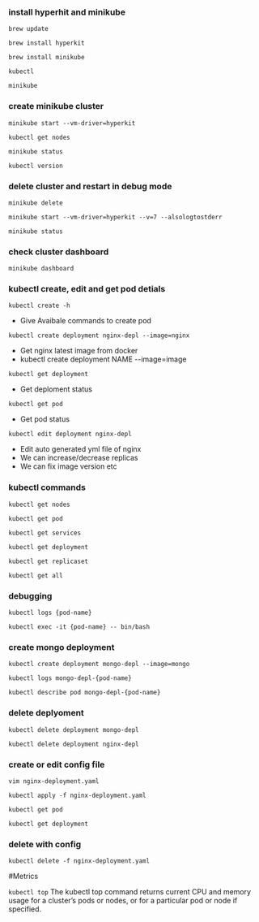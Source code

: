 ### install hyperhit and minikube

`brew update`

`brew install hyperkit`

`brew install minikube`

`kubectl`

`minikube`

### create minikube cluster

`minikube start --vm-driver=hyperkit`

`kubectl get nodes`

`minikube status`

`kubectl version`

### delete cluster and restart in debug mode

`minikube delete`

`minikube start --vm-driver=hyperkit --v=7 --alsologtostderr`

`minikube status`

### check cluster dashboard

`minikube dashboard`

### kubectl create, edit and get pod detials

`kubectl create -h`

- Give Avaibale commands to create pod

`kubectl create deployment nginx-depl --image=nginx`

- Get nginx latest image from docker
- kubectl create deployment NAME --image=image

`kubectl get deployment`

- Get deploment status

`kubectl get pod`

- Get pod status

`kubectl edit deployment nginx-depl`

- Edit auto generated yml file of nginx
- We can increase/decrease replicas
- We can fix image version etc

### kubectl commands

`kubectl get nodes`

`kubectl get pod`

`kubectl get services`

`kubectl get deployment`

`kubectl get replicaset`

`kubectl get all`

### debugging

`kubectl logs {pod-name}`

`kubectl exec -it {pod-name} -- bin/bash`

### create mongo deployment

`kubectl create deployment mongo-depl --image=mongo`

`kubectl logs mongo-depl-{pod-name}`

`kubectl describe pod mongo-depl-{pod-name}`

### delete deplyoment

`kubectl delete deployment mongo-depl`

`kubectl delete deployment nginx-depl`

### create or edit config file

`vim nginx-deployment.yaml`

`kubectl apply -f nginx-deployment.yaml`

`kubectl get pod`

`kubectl get deployment`

### delete with config

`kubectl delete -f nginx-deployment.yaml`

#Metrics

`kubectl top` The kubectl top command returns current CPU and memory usage for a cluster’s pods or nodes, or for a particular pod or node if specified.
